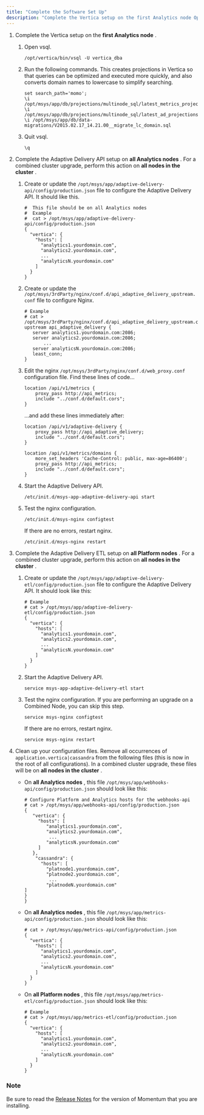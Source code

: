 ```yaml
---
title: "Complete the Software Set Up"
description: "Complete the Vertica setup on the first Analytics node Open vsql Run the following commands This creates projections in Vertica so that queries can be optimized and executed more quickly and also converts domain names to lowercase to simplify searching Quit vsql Complete the Adaptive Delivery API setup on all..."
---
```


1.  Complete the Vertica setup on the **first Analytics node** .

    1.  Open vsql.

        `/opt/vertica/bin/vsql -U vertica_dba`
    2.  Run the following commands. This creates projections in Vertica so that queries can be optimized and executed more quickly, and also converts domain names to lowercase to simplify searching.

        ```
        set search_path='momo';
        \i /opt/msys/app/db/projections/multinode_sql/latest_metrics_projection.sql
        \i /opt/msys/app/db/projections/multinode_sql/latest_ad_projections.sql
        \i /opt/msys/app/db/data-migrations/V2015.02.17_14.21.00__migrate_lc_domain.sql
        ```

    3.  Quit vsql.

        `\q`

2.  Complete the Adaptive Delivery API setup on **all Analytics nodes** . For a combined cluster upgrade, perform this action on **all nodes in the cluster** .

    1.  Create or update the `/opt/msys/app/adaptive-delivery-api/config/production.json` file to configure the Adaptive Delivery API. It should like this.

        ```
        #  This file should be on all Analytics nodes
        #  Example
        #  cat > /opt/msys/app/adaptive-delivery-api/config/production.json
        {
          "vertica": {
            "hosts": [
              "analytics1.yourdomain.com",
              "analytics2.yourdomain.com",
              ...
              "analyticsN.yourdomain.com"      
            ]
          }
        }
        ```

    2.  Create or update the `/opt/msys/3rdParty/nginx/conf.d/api_adaptive_delivery_upstream.conf` file to configure Nginx.

        ```
        # Example
        # cat > /opt/msys/3rdParty/nginx/conf.d/api_adaptive_delivery_upstream.conf
        upstream api_adaptive_delivery {
           server analytics1.yourdomain.com:2086;
           server analytics2.yourdomain.com:2086;
               ...
           server analyticsN.yourdomain.com:2086;
           least_conn;
        }
        ```

    3.  Edit the nginx `/opt/msys/3rdParty/nginx/conf.d/web_proxy.conf` configuration file. Find these lines of code...

        ```
        location /api/v1/metrics {
            proxy_pass http://api_metrics;
            include "../conf.d/default.cors";
        }
        ```

        ...and add these lines immediately after:

        ```
        location /api/v1/adaptive-delivery {
            proxy_pass http://api_adaptive_delivery;
            include "../conf.d/default.cors";
        }

        location /api/v1/metrics/domains {
            more_set_headers 'Cache-Control: public, max-age=86400';
            proxy_pass http://api_metrics;
            include "../conf.d/default.cors";
        }
        ```

    4.  Start the Adaptive Delivery API.

        `/etc/init.d/msys-app-adaptive-delivery-api start`
    5.  Test the nginx configuration.

        `/etc/init.d/msys-nginx configtest`

        If there are no errors, restart nginx.

        `/etc/init.d/msys-nginx restart`

3.  Complete the Adaptive Delivery ETL setup on **all Platform nodes** . For a combined cluster upgrade, perform this action on **all nodes in the cluster** .

    1.  Create or update the `/opt/msys/app/adaptive-delivery-etl/config/production.json` file to configure the Adaptive Delivery API. It should look like this:

        ```
        # Example
        # cat > /opt/msys/app/adaptive-delivery-etl/config/production.json
        {
          "vertica": {
            "hosts": [
              "analytics1.yourdomain.com",
              "analytics2.yourdomain.com",
              ...
              "analyticsN.yourdomain.com"      
            ]
          }
        }
        ```

    2.  Start the Adaptive Delivery API.

        `service msys-app-adaptive-delivery-etl start`
    3.  Test the nginx configuration. If you are performing an upgrade on a Combined Node, you can skip this step.

        `service msys-nginx configtest`

        If there are no errors, restart nginx.

        `service msys-nginx restart`

4.  Clean up your configuration files. Remove all occurrences of `application.vertica|cassandra` from the following files (this is now in the root of all configurations). In a combined cluster upgrade, these files will be on **all nodes in the cluster** .

    *   On **all Analytics nodes** , this file `/opt/msys/app/webhooks-api/config/production.json` should look like this:

        ```
        # Configure Platform and Analytics hosts for the webhooks-api
        # cat > /opt/msys/app/webhooks-api/config/production.json
        {
           "vertica": {
             "hosts": [
                "analytics1.yourdomain.com",
                "analytics2.yourdomain.com", 
                 ...
                "analyticsN.yourdomain.com"
             ]
           },
            "cassandra": {
              "hosts": [
                "platnode1.yourdomain.com",
                "platnode2.yourdomain.com",
                 ...
                "platnodeN.yourdomain.com"
        ]
        }
        }
        ```

    *   On **all Analytics nodes** , this file `/opt/msys/app/metrics-api/config/production.json` should look like this:

        ```
        # cat > /opt/msys/app/metrics-api/config/production.json
        {
          "vertica": {
            "hosts": [
              "analytics1.yourdomain.com",
              "analytics2.yourdomain.com",
              ...
              "analyticsN.yourdomain.com"      
            ]
          }
        }
        ```

    *   On **all Platform nodes** , this file `/opt/msys/app/metrics-etl/config/production.json` should look like this:

        ```
        # Example
        # cat > /opt/msys/app/metrics-etl/config/production.json
        {
          "vertica": {
            "hosts": [
              "analytics1.yourdomain.com",
              "analytics2.yourdomain.com",
              ...
              "analyticsN.yourdomain.com"      
            ]
          }
        }
        ```

### Note

Be sure to read the [Release Notes](https://support.messagesystems.com/start.php) for the version of Momentum that you are installing.